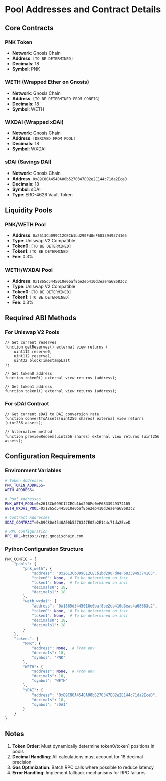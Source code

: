 # Pool Addresses and Contract Details

## Core Contracts

### PNK Token
- **Network**: Gnosis Chain
- **Address**: `[TO BE DETERMINED]`
- **Decimals**: 18
- **Symbol**: PNK

### WETH (Wrapped Ether on Gnosis)
- **Network**: Gnosis Chain
- **Address**: `[TO BE DETERMINED FROM CONFIG]`
- **Decimals**: 18
- **Symbol**: WETH

### WXDAI (Wrapped xDAI)
- **Network**: Gnosis Chain
- **Address**: `[DERIVED FROM POOL]`
- **Decimals**: 18
- **Symbol**: WXDAI

### sDAI (Savings DAI)
- **Network**: Gnosis Chain
- **Address**: `0x89C80A4540A00b5270347E02e2E144c71da2EceD`
- **Decimals**: 18
- **Symbol**: sDAI
- **Type**: ERC-4626 Vault Token

## Liquidity Pools

### PNK/WETH Pool
- **Address**: `0x2613Cb099C12CECb1bd290Fd0eF6833949374165`
- **Type**: Uniswap V2 Compatible
- **Token0**: `[TO BE DETERMINED]`
- **Token1**: `[TO BE DETERMINED]`
- **Fee**: 0.3%

### WETH/WXDAI Pool
- **Address**: `0x1865d5445010e0baf8be2eb410d3eae4a68683c2`
- **Type**: Uniswap V2 Compatible
- **Token0**: `[TO BE DETERMINED]`
- **Token1**: `[TO BE DETERMINED]`
- **Fee**: 0.3%

## Required ABI Methods

### For Uniswap V2 Pools
```solidity
// Get current reserves
function getReserves() external view returns (
    uint112 reserve0,
    uint112 reserve1,
    uint32 blockTimestampLast
);

// Get token0 address
function token0() external view returns (address);

// Get token1 address
function token1() external view returns (address);
```

### For sDAI Contract
```solidity
// Get current sDAI to DAI conversion rate
function convertToAssets(uint256 shares) external view returns (uint256 assets);

// Alternative method
function previewRedeem(uint256 shares) external view returns (uint256 assets);
```

## Configuration Requirements

### Environment Variables
```bash
# Token Addresses
PNK_TOKEN_ADDRESS=
WETH_ADDRESS=

# Pool Addresses
PNK_WETH_POOL=0x2613Cb099C12CECb1bd290Fd0eF6833949374165
WETH_WXDAI_POOL=0x1865d5445010e0baf8be2eb410d3eae4a68683c2

# Contract Addresses
SDAI_CONTRACT=0x89C80A4540A00b5270347E02e2E144c71da2EceD

# RPC Configuration
RPC_URL=https://rpc.gnosischain.com
```

### Python Configuration Structure
```python
PNK_CONFIG = {
    "pools": {
        "pnk_weth": {
            "address": "0x2613Cb099C12CECb1bd290Fd0eF6833949374165",
            "token0": None,  # To be determined on init
            "token1": None,  # To be determined on init
            "decimals0": 18,
            "decimals1": 18
        },
        "weth_wxdai": {
            "address": "0x1865d5445010e0baf8be2eb410d3eae4a68683c2",
            "token0": None,  # To be determined on init
            "token1": None,  # To be determined on init
            "decimals0": 18,
            "decimals1": 18
        }
    },
    "tokens": {
        "PNK": {
            "address": None,  # From env
            "decimals": 18,
            "symbol": "PNK"
        },
        "WETH": {
            "address": None,  # From env
            "decimals": 18,
            "symbol": "WETH"
        },
        "sDAI": {
            "address": "0x89C80A4540A00b5270347E02e2E144c71da2EceD",
            "decimals": 18,
            "symbol": "sDAI"
        }
    }
}
```

## Notes

1. **Token Order**: Must dynamically determine token0/token1 positions in pools
2. **Decimal Handling**: All calculations must account for 18 decimal precision
3. **Gas Optimization**: Batch RPC calls where possible to reduce latency
4. **Error Handling**: Implement fallback mechanisms for RPC failures